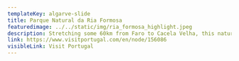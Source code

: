```yaml
---
templateKey: algarve-slide
title: Parque Natural da Ria Formosa
featuredimage: ../../static/img/ria_formosa_highlight.jpeg
description: Stretching some 60km from Faro to Cacela Velha, this natural park was established in 1987 and is formed of an extensive lagoon area of marches, saltpans, islets and channels sheltered by barrier islands. The warm and highly nutritious waters are rich in shellfish and home to countless birdlife, together to being home to several small fishing communities on the outer islands.
link: https://www.visitportugal.com/en/node/156086
visibleLink: Visit Portugal
---
```


